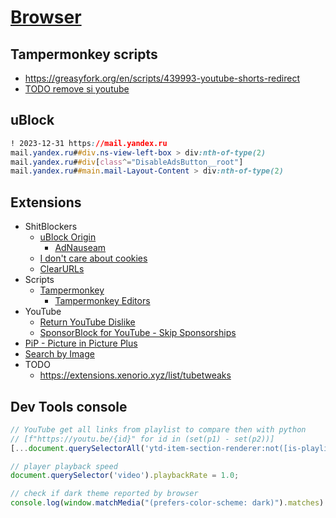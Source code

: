 # [Browser](../README.md)

## Tampermonkey scripts

- <https://greasyfork.org/en/scripts/439993-youtube-shorts-redirect>
- [TODO remove si youtube](https://github.com/Xenorio/YTShareAntiTrack)

## uBlock

```css
! 2023-12-31 https://mail.yandex.ru
mail.yandex.ru##div.ns-view-left-box > div:nth-of-type(2)
mail.yandex.ru##div[class^="DisableAdsButton__root"]
mail.yandex.ru##main.mail-Layout-Content > div:nth-of-type(2)
```

## Extensions

- ShitBlockers
  - [uBlock Origin](https://ublockorigin.com)
    - [AdNauseam](https://adnauseam.io)
  - [I don't care about cookies](https://www.i-dont-care-about-cookies.eu)
  - [ClearURLs](https://docs.clearurls.xyz/)
- Scripts
  - [Tampermonkey](https://www.tampermonkey.net)
    - [Tampermonkey Editors](https://chrome.google.com/webstore/detail/tampermonkey-editors/lieodnapokbjkkdkhdljlllmgkmdokcm)
- YouTube
  - [Return YouTube Dislike](https://www.oinkandstuff.com/project/pip-picture-in-picture-plus/)
  - [SponsorBlock for YouTube - Skip Sponsorships](https://sponsor.ajay.app)
- [PiP - Picture in Picture Plus](https://www.oinkandstuff.com/project/pip-picture-in-picture-plus/)
- [Search by Image](https://github.com/dessant/search-by-image)
- TODO
  - <https://extensions.xenorio.xyz/list/tubetweaks>

## Dev Tools console

```js
// YouTube get all links from playlist to compare then with python
// [f"https://youtu.be/{id}" for id in (set(p1) - set(p2))]
[...document.querySelectorAll('ytd-item-section-renderer:not([is-playlist-video-container]) ytd-thumbnail > a')].map(el => el.href.slice(32,43))

// player playback speed
document.querySelector('video').playbackRate = 1.0;

// check if dark theme reported by browser
console.log(window.matchMedia("(prefers-color-scheme: dark)").matches)
```
